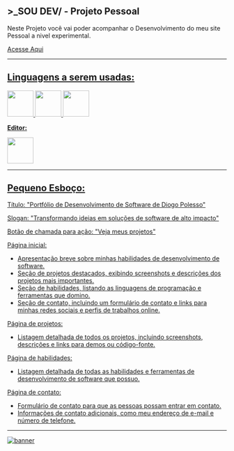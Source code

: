 ## **>_SOU DEV/ - Projeto Pessoal**

Neste Projeto você vai poder acompanhar o Desenvolvimento do meu site Pessoal a nivel experimental.

<a href="https://diogopolesso.github.io/Site-Pessoal-Responsivo/" color="white">
      Acesse Aqui

****
## Linguagens a serem usadas:

<div>
<img src="https://cdn.jsdelivr.net/gh/devicons/devicon/icons/javascript/javascript-original.svg" width="60"/>
<img src="https://cdn.jsdelivr.net/gh/devicons/devicon/icons/css3/css3-plain-wordmark.svg" width="60"/>
<img src="https://cdn.jsdelivr.net/gh/devicons/devicon/icons/html5/html5-plain-wordmark.svg" width="60"/>
</div>

**Editor:**

<img src="https://cdn.jsdelivr.net/gh/devicons/devicon/icons/vscode/vscode-original.svg" width="60"/>
          

****
## Pequeno Esboço:

Título: "Portfólio de Desenvolvimento de Software de Diogo Polesso"

Slogan: "Transformando ideias em soluções de software de alto impacto"

Botão de chamada para ação: "Veja meus projetos"

Página inicial:

- Apresentação breve sobre minhas habilidades de desenvolvimento de software.
- Seção de projetos destacados, exibindo screenshots e descrições dos projetos mais importantes.
- Seção de habilidades, listando as linguagens de programação e ferramentas que domino.
- Seção de contato, incluindo um formulário de contato e links para minhas redes sociais e perfis de trabalhos online.

Página de projetos:

- Listagem detalhada de todos os projetos, incluindo screenshots, descrições e links para demos ou código-fonte.

Página de habilidades:

- Listagem detalhada de todas as habilidades e ferramentas de desenvolvimento de software que possuo.

Página de contato:

- Formulário de contato para que as pessoas possam entrar em contato.
- Informações de contato adicionais, como meu endereço de e-mail e número de telefone.

****

![banner](https://user-images.githubusercontent.com/111795220/215631270-c131e4e0-8bc4-46e4-bc6f-23d6184cf0ed.png)

